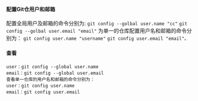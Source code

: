 #### 配置Git仓用户和邮箱
配置全局用户及邮箱的命令分别为:
`git config --golbal user.name "cc"`
`git config --golbal user.email "email"`
为单一的仓库配置用户名和邮箱的命令分别为：
`git config user.name "username"`
`git config user.email "email"。`
#### 查看
```
user：git config --global user.name
email：git config --global user.email
查看单一仓库的用户名和邮箱的命令分别为：
user：git config user.name
email：git config user.email

```
